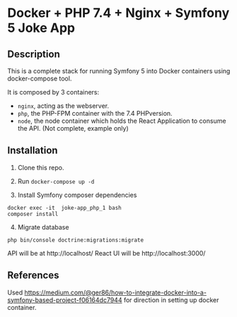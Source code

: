# Docker + PHP 7.4 + Nginx + Symfony 5 Joke App

## Description

This is a complete stack for running Symfony 5 into Docker containers using docker-compose tool.

It is composed by 3 containers:

- `nginx`, acting as the webserver.
- `php`, the PHP-FPM container with the 7.4 PHPversion.
- `node`, the node container which holds the React Application to consume the API. (Not complete, example only)

## Installation

1. Clone this repo.

2. Run `docker-compose up -d`

3. Install Symfony composer dependencies
```
docker exec -it  joke-app_php_1 bash 
composer install
```

4. Migrate database
```
php bin/console doctrine:migrations:migrate
```

API will be at http://localhost/
React UI will be http://localhost:3000/

## References
Used https://medium.com/@ger86/how-to-integrate-docker-into-a-symfony-based-project-f06164dc7944 for direction in setting up docker container.

